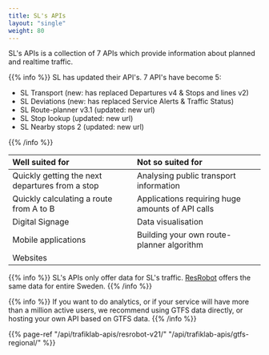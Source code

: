 ```yaml
---
title: SL's APIs
layout: "single"
weight: 80
---
```

SL's APIs is a collection of 7 APIs which provide information about planned and realtime traffic.

{{% info %}}
SL has updated their API's. 7 API's have become 5:
<ul>
<li>SL Transport (new: has replaced Departures v4 & Stops and lines v2) 
<li>SL Deviations (new: has replaced Service Alerts & Traffic Status)
<li>SL Route-planner v3.1 (updated: new url) 
<li>SL Stop lookup (updated: new url)
<li>SL Nearby stops 2 (updated: new url)
</ul>
{{% /info %}}

| Well suited for | Not so suited for |
| :--- | :--- |
| Quickly getting the next departures from a stop | Analysing public transport information |
| Quickly calculating a route from A to B | Applications requiring huge amounts of API calls |
| Digital Signage | Data visualisation |
| Mobile applications | Building your own route-planner algorithm |
| Websites |  |

{{% info %}} SL's APIs only offer data for SL's traffic. [ResRobot](/api/trafiklab-apis/resrobot-v21/) offers the same data for
entire Sweden. {{% /info %}}

{{% info %}} If you want to do analytics, or if your service will have more than a million active users, we
recommend using GTFS data directly, or hosting your own API based on GTFS data. {{% /info %}}

{{% page-ref "/api/trafiklab-apis/resrobot-v21/" "/api/trafiklab-apis/gtfs-regional/" %}}
